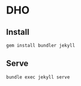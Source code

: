 # DHO
## Install
```shell
gem install bundler jekyll
```
## Serve
```shell
bundle exec jekyll serve
```
